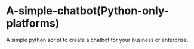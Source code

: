 # A-simple-chatbot(Python-only-platforms)
A simple python script to create a chatbot for your business or enterprise.
